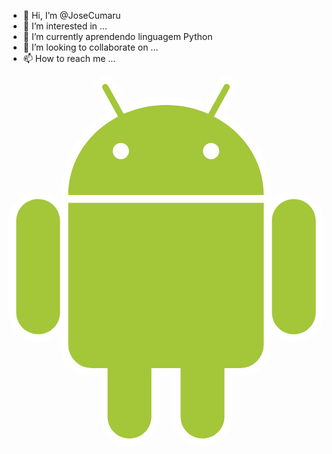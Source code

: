 - 👋 Hi, I’m @JoseCumaru 
- 👀 I’m interested in ...
- 🌱 I’m currently aprendendo linguagem Python
- 💞️ I’m looking to collaborate on ... 
- 📫 How to reach me ...


<svg xmlns="http://www.w3.org/2000/svg" viewBox="0 0 255.275 299.762">
  <path fill="#fff" d="M78.389 0a8.824 8.824 0 0 0-4.19 1.089C69.98 3.427 68.434 8.846 70.77 13.06l9.523 17.196C57.35 44.453 42.147 68.7 42.147 96.375v5.142c-4.407-5.07-10.884-8.271-18.121-8.271C10.766 93.246 0 104.012 0 117.27v74.008c0 13.26 10.767 24.026 24.026 24.026 7.237 0 13.714-3.202 18.12-8.272V217.4c0 13.977 11.437 25.413 25.414 25.413h6.448v32.923c0 13.26 10.767 24.026 24.026 24.026s24.025-10.767 24.025-24.026v-32.923h11.156v32.923c0 13.26 10.767 24.026 24.026 24.026s24.025-10.767 24.025-24.026v-32.923h6.449c13.976 0 25.413-11.436 25.413-25.413v-10.367c4.406 5.07 10.884 8.272 18.121 8.272 13.259 0 24.026-10.767 24.026-24.026v-74.008c0-13.259-10.767-24.025-24.026-24.025-7.237 0-13.715 3.201-18.121 8.271V97c.002-.26 0-.468 0-.625 0-27.67-15.238-51.894-38.174-66.091l9.55-17.223c2.336-4.215.79-9.634-3.428-11.972A8.824 8.824 0 0 0 176.886 0c-3.115-.03-6.172 1.612-7.782 4.517l-9.986 18.04c-9.764-3.604-20.388-5.578-31.48-5.578-11.082 0-21.726 1.954-31.482 5.55L86.171 4.517C84.56 1.612 81.504-.029 78.389 0z"/>
  <path fill="#a4c639" d="M24.026 99.504c-9.894 0-17.767 7.873-17.767 17.767v74.008c0 9.895 7.873 17.768 17.767 17.768 9.894 0 17.768-7.873 17.768-17.768v-74.008c0-9.894-7.874-17.767-17.768-17.767zm207.224 0c-9.895 0-17.768 7.873-17.768 17.767v74.008c0 9.895 7.873 17.768 17.768 17.768 9.894 0 17.767-7.873 17.767-17.768v-74.008c0-9.894-7.873-17.767-17.767-17.767zM98.034 183.96c-9.894 0-17.768 7.873-17.768 17.767v74.009c0 9.894 7.874 17.767 17.768 17.767 9.894 0 17.767-7.873 17.767-17.767v-74.009c0-9.894-7.873-17.767-17.767-17.767zm59.207 0c-9.895 0-17.768 7.873-17.768 17.767v74.009c0 9.894 7.873 17.767 17.768 17.767 9.894 0 17.767-7.873 17.767-17.767v-74.009c0-9.894-7.873-17.767-17.767-17.767z"/>
  <path fill="#a4c639" d="M78.443 6.258a2.47 2.47 0 0 0-1.197.327c-1.267.702-1.683 2.158-.98 3.428l12.517 22.611c-24.08 12.53-40.346 36.341-40.378 63.669H206.87c-.033-27.328-16.298-51.14-40.378-63.669l12.516-22.61c.704-1.27.287-2.727-.98-3.429a2.467 2.467 0 0 0-1.197-.327c-.9-.008-1.751.441-2.231 1.307L161.92 30.42c-10.372-4.6-22.006-7.183-34.283-7.183-12.277 0-23.91 2.582-34.283 7.183L80.674 7.565a2.486 2.486 0 0 0-2.23-1.307zm-30.038 96.293v114.85a19.113 19.113 0 0 0 19.155 19.154h120.155A19.113 19.113 0 0 0 206.87 217.4V102.551z"/>
  <path fill="#fff" d="M91.068 54.065c-3.617 0-6.612 2.994-6.612 6.611 0 3.618 2.995 6.612 6.612 6.612 3.618 0 6.612-2.994 6.612-6.612 0-3.617-2.994-6.611-6.612-6.611zm73.138 0c-3.618 0-6.612 2.994-6.612 6.611 0 3.618 2.994 6.612 6.612 6.612 3.617 0 6.612-2.994 6.612-6.612 0-3.617-2.995-6.611-6.612-6.611z"/>
</svg>
